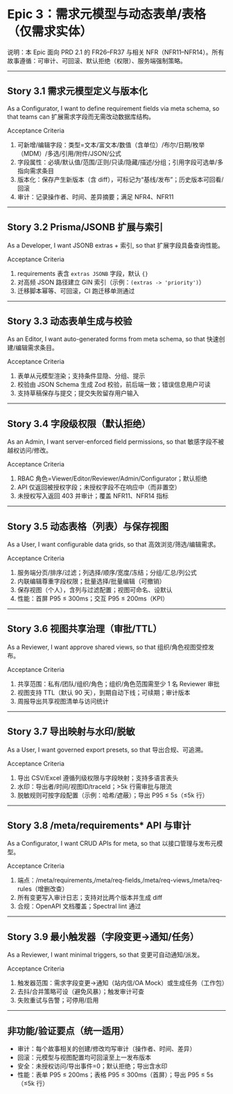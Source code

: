 # Epic 3：需求元模型与动态表单/表格（仅需求实体）

说明：本 Epic 面向 PRD 2.1 的 FR26–FR37 与相关 NFR（NFR11–NFR14）。所有故事遵循：可审计、可回滚、默认拒绝（权限）、服务端强制策略。

---

## Story 3.1 需求元模型定义与版本化
As a Configurator,
I want to define requirement fields via meta schema,
so that teams can 扩展需求字段而无需改动数据库结构。

Acceptance Criteria
1. 可新增/编辑字段：类型=文本/富文本/数值（含单位）/布尔/日期/枚举（MDM）/多选/引用/附件/JSON/公式
2. 字段属性：必填/默认值/范围/正则/只读/隐藏/描述/分组；引用字段可选单/多指向需求条目
3. 版本化：保存产生新版本（含 diff），可标记为“基线/发布”；历史版本可回看/回滚
4. 审计：记录操作者、时间、差异摘要；满足 NFR4、NFR11

---

## Story 3.2 Prisma/JSONB 扩展与索引
As a Developer,
I want JSONB extras + 索引,
so that 扩展字段具备查询性能。

Acceptance Criteria
1. requirements 表含 `extras JSONB` 字段，默认 `{}`
2. 对高频 JSON 路径建立 GIN 索引（示例：`(extras -> 'priority')`）
3. 迁移脚本幂等、可回滚，CI 跑迁移单测通过

---

## Story 3.3 动态表单生成与校验
As an Editor,
I want auto-generated forms from meta schema,
so that 快速创建/编辑需求条目。

Acceptance Criteria
1. 表单从元模型渲染；支持条件显隐、分组、提示
2. 校验由 JSON Schema 生成 Zod 校验，前后端一致；错误信息用户可读
3. 支持草稿保存与提交；提交失败留存用户输入

---

## Story 3.4 字段级权限（默认拒绝）
As an Admin,
I want server-enforced field permissions,
so that 敏感字段不被越权访问/修改。

Acceptance Criteria
1. RBAC 角色=Viewer/Editor/Reviewer/Admin/Configurator；默认拒绝
2. API 仅返回被授权字段；未授权字段不在响应中（而非置空）
3. 未授权写入返回 403 并审计；覆盖 NFR11、NFR14 指标

---

## Story 3.5 动态表格（列表）与保存视图
As a User,
I want configurable data grids,
so that 高效浏览/筛选/编辑需求。

Acceptance Criteria
1. 服务端分页/排序/过滤；列选择/顺序/宽度/冻结；分组/汇总/列公式
2. 内联编辑尊重字段权限；批量选择/批量编辑（可撤销）
3. 保存视图（个人），含列与过滤配置；视图可命名、设默认
4. 性能：首屏 P95 ≤ 300ms；交互 P95 ≤ 200ms（KPI）

---

## Story 3.6 视图共享治理（审批/TTL）
As a Reviewer,
I want approve shared views,
so that 组织/角色视图受控发布。

Acceptance Criteria
1. 共享范围：私有/团队/组织/角色；组织/角色范围需至少 1 名 Reviewer 审批
2. 视图支持 TTL（默认 90 天），到期自动下线；可续期；审计版本
3. 周报导出共享视图清单与访问统计

---

## Story 3.7 导出映射与水印/脱敏
As a User,
I want governed export presets,
so that 导出合规、可追溯。

Acceptance Criteria
1. 导出 CSV/Excel 遵循列级权限与字段映射；支持多语言表头
2. 水印：导出者/时间/视图ID/traceId；>5k 行需审批与限流
3. 脱敏规则可按字段配置（示例：哈希/遮蔽）；导出 P95 ≤ 5s（≤5k 行）

---

## Story 3.8 /meta/requirements* API 与审计
As a Configurator,
I want CRUD APIs for meta,
so that 以接口管理与发布元模型。

Acceptance Criteria
1. 端点：/meta/requirements,/meta/req-fields,/meta/req-views,/meta/req-rules（增删改查）
2. 所有变更写入审计日志；支持对比两个版本并生成 diff
3. 合规：OpenAPI 文档覆盖；Spectral lint 通过

---

## Story 3.9 最小触发器（字段变更→通知/任务）
As a Reviewer,
I want minimal triggers,
so that 变更可自动通知/派发。

Acceptance Criteria
1. 触发器范围：需求字段变更→通知（站内信/OA Mock）或生成任务（工作包）
2. 去抖/合并策略可设（避免风暴）；触发审计可查
3. 失败重试与告警；可停用/启用

---

## 非功能/验证要点（统一适用）
- 审计：每个故事相关的创建/修改均写审计（操作者、时间、差异）
- 回滚：元模型与视图配置均可回滚至上一发布版本
- 安全：未授权访问/导出事件=0；默认拒绝；导出含水印
- 性能：表单 P95 ≤ 200ms；表格 P95 ≤ 300ms（首屏）；导出 P95 ≤ 5s（≤5k 行）

